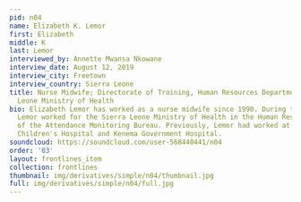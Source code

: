 ```yaml
---
pid: n04
name: Elizabeth K. Lemor
first: Elizabeth
middle: K
last: Lemor
interviewed_by: Annette Mwansa Nkowane
interview_date: August 12, 2019
interview_city: Freetown
interview_country: Sierra Leone
title: Nurse Midwife; Directorate of Training, Human Resources Department, Sierra
  Leone Ministry of Health
bio: Elizabeth Lemor has worked as a nurse midwife since 1990. During the Ebola epidemic,
  Lemor worked for the Sierra Leone Ministry of Health in the Human Resource Department
  of the Attendance Monitoring Bureau. Previously, Lemor had worked at Ola During
  Children's Hospital and Kenema Government Hospital.
soundcloud: https://soundcloud.com/user-568440441/n04
order: '03'
layout: frontlines_item
collection: frontlines
thumbnail: img/derivatives/simple/n04/thumbnail.jpg
full: img/derivatives/simple/n04/full.jpg
---
```

